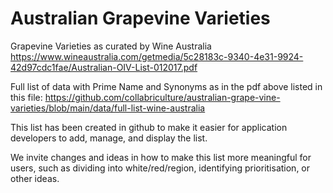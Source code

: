 # Australian Grapevine Varieties

Grapevine Varieties as curated by Wine Australia https://www.wineaustralia.com/getmedia/5c28183c-9340-4e31-9924-42d97cdc1fae/Australian-OIV-List-012017.pdf

Full list of data with Prime Name and Synonyms as in the pdf above listed in this file: https://github.com/collabriculture/australian-grape-vine-varieties/blob/main/data/full-list-wine-australia

This list has been created in github to make it easier for application developers to add, manage, and display the list. 

We invite changes and ideas in how to make this list more meaningful for users, such as dividing into white/red/region, identifying prioritisation, or other ideas.
